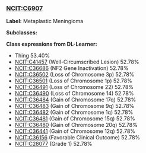 
### [NCIT:C6907](http://purl.obolibrary.org/obo/NCIT_C6907)
**Label:** Metaplastic Meningioma

**Subclasses:** 

**Class expressions from DL-Learner:**

- Thing 53.40%
- [NCIT:C41457](http://purl.obolibrary.org/obo/NCIT_C41457) (Well-Circumscribed Lesion) 52.78%
- [NCIT:C36686](http://purl.obolibrary.org/obo/NCIT_C36686) (NF2 Gene Inactivation) 52.78%
- [NCIT:C36502](http://purl.obolibrary.org/obo/NCIT_C36502) (Loss of Chromosome 3p) 52.78%
- [NCIT:C36501](http://purl.obolibrary.org/obo/NCIT_C36501) (Loss of Chromosome 1p) 52.78%
- [NCIT:C36491](http://purl.obolibrary.org/obo/NCIT_C36491) (Loss of Chromosome 22) 52.78%
- [NCIT:C36490](http://purl.obolibrary.org/obo/NCIT_C36490) (Loss of Chromosome 14) 52.78%
- [NCIT:C36484](http://purl.obolibrary.org/obo/NCIT_C36484) (Gain of Chromosome 17q) 52.78%
- [NCIT:C36483](http://purl.obolibrary.org/obo/NCIT_C36483) (Gain of Chromosome 9q) 52.78%
- [NCIT:C36482](http://purl.obolibrary.org/obo/NCIT_C36482) (Gain of Chromosome 1q) 52.78%
- [NCIT:C36481](http://purl.obolibrary.org/obo/NCIT_C36481) (Gain of Chromosome 15q) 52.78%
- [NCIT:C36480](http://purl.obolibrary.org/obo/NCIT_C36480) (Gain of Chromosome 20q) 52.78%
- [NCIT:C36441](http://purl.obolibrary.org/obo/NCIT_C36441) (Gain of Chromosome 12q) 52.78%
- [NCIT:C36156](http://purl.obolibrary.org/obo/NCIT_C36156) (Favorable Clinical Outcome) 52.78%
- [NCIT:C28077](http://purl.obolibrary.org/obo/NCIT_C28077) (Grade 1) 52.78%


